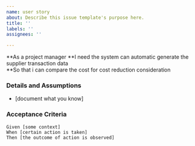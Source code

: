 ```yaml
---
name: user story
about: Describe this issue template's purpose here.
title: ''
labels: ''
assignees: ''

---
```


**As a project manager
 **I need the system can automatic generate the supplier transaction data  
 **So that i can compare the cost for cost reduction consideration 
   
 ### Details and Assumptions
 * [document what you know]
   
 ### Acceptance Criteria  
   
 ```gherkin
 Given [some context]
 When [certain action is taken]
 Then [the outcome of action is observed]

